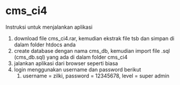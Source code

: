 # cms_ci4
Instruksi untuk menjalankan aplikasi
1. download file cms_ci4.rar, kemudian ekstrak file tsb dan simpan di dalam folder htdocs anda
2. create database dengan nama cms_db, kemudian import file .sql (cms_db.sql) yang ada di dalam folder cms_ci4
3. jalankan aplikasi dari browser seperti biasa 
4. login menggunakan username dan password berikut
   1. username = zilki, password = 12345678, level = super admin

